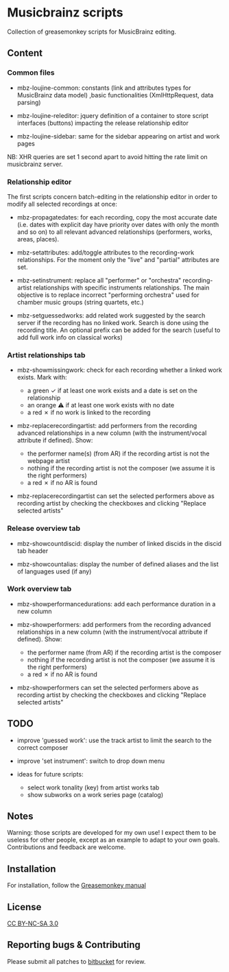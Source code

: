 Musicbrainz scripts
===================

Collection of greasemonkey scripts for MusicBrainz editing.


Content
-------

### Common files

* mbz-loujine-common: constants (link and attributes types for MusicBrainz data
model) ,basic functionalities (XmlHttpRequest, data parsing)

* mbz-loujine-releditor: jquery definition of a container to store script
interfaces (buttons) impacting the release relationship editor

* mbz-loujine-sidebar: same for the sidebar appearing on artist and work pages

NB: XHR queries are set 1 second apart to avoid hitting the rate limit on musicbrainz
server.


### Relationship editor

The first scripts concern batch-editing in the relationship editor in order to
modify all selected recordings at once:

* mbz-propagatedates: for each recording, copy the most accurate date (i.e.
dates with explicit day have priority over dates with only the month and so on)
to all relevant advanced relationships (performers, works, areas, places).

* mbz-setattributes: add/toggle attributes to the recording-work relationships. For
the moment only the "live" and "partial" attributes are set.

* mbz-setinstrument: replace all "performer" or "orchestra" recording-artist
relationships with specific instruments relationships. The main objective is to
replace incorrect "performing orchestra" used for chamber music groups (string
quartets, etc.)

* mbz-setguessedworks: add related work suggested by the search server if the
recording has no linked work. Search is done using the recording title. An
optional prefix can be added for the search (useful to add full work info on
classical works)


### Artist relationships tab

* mbz-showmissingwork: check for each recording whether a linked work exists.
  Mark with:
  - a green ✓ if at least one work exists and a date is set on the
    relationship
  - an orange ⚠ if at least one work exists with no date
  - a red ✗ if no work is linked to the recording

* mbz-replacerecordingartist: add performers from the recording advanced
  relationships in a new column (with the instrument/vocal attribute if defined).
  Show:
  - the performer name(s) (from AR) if the recording artist is not the webpage artist
  - nothing if the recording artist is not the composer (we assume it is the
    right performers)
  - a red ✗ if no AR is found

* mbz-replacerecordingartist can set the selected performers above as recording
artist by checking the checkboxes and clicking "Replace selected artists"


### Release overview tab

* mbz-showcountdiscid: display the number of linked discids in the discid tab
header

* mbz-showcountalias: display the number of defined aliases and the list of
languages used (if any)


### Work overview tab

* mbz-showperformancedurations: add each performance duration in a new column

* mbz-showperformers: add performers from the recording advanced relationships in
  a new column (with the instrument/vocal attribute if defined). Show:
  - the performer name (from AR) if the recording artist is the composer
  - nothing if the recording artist is not the composer (we assume it is the
    right performers)
  - a red ✗ if no AR is found

* mbz-showperformers can set the selected performers above as recording
artist by checking the checkboxes and clicking "Replace selected artists"


TODO
----

* improve 'guessed work': use the track artist to limit the search to the correct
composer

* improve 'set instrument': switch to drop down menu

* ideas for future scripts:

  - select work tonality (key) from artist works tab
  - show subworks on a work series page (catalog)


Notes
-----

Warning: those scripts are developed for my own use! I expect them to be
useless for other people, except as an example to adapt to your own goals.
Contributions and feedback are welcome.


Installation
------------

For installation, follow the [Greasemonkey manual](http://wiki.greasespot.net/Greasemonkey_Manual:Installing_Scripts)


License
-------

[CC BY-NC-SA 3.0](https://creativecommons.org/licenses/by-nc-sa/3.0/)


Reporting bugs & Contributing
-----------------------------

Please submit all patches to [bitbucket](https://bitbucket.org/loujine/musicbrainz-scripts/pull-request) for review.

